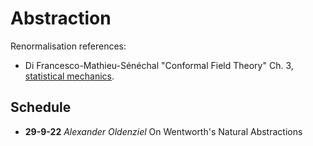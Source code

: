 # Abstraction

Renormalisation references:

* Di Francesco-Mathieu-Sénéchal "Conformal Field Theory" Ch. 3, [statistical mechanics](http://www.therisingsea.org/notes/CFT-ch3.pdf).

## Schedule

* **29-9-22** *Alexander Oldenziel* On Wentworth's Natural Abstractions
